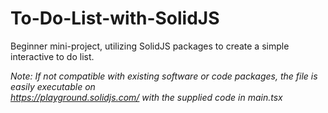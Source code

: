 # To-Do-List-with-SolidJS
Beginner mini-project, utilizing SolidJS packages to create a simple interactive to do list.

_Note: If not compatible with existing software or code packages, the file is easily executable on 
<br>https://playground.solidjs.com/ with the supplied code in main.tsx_
